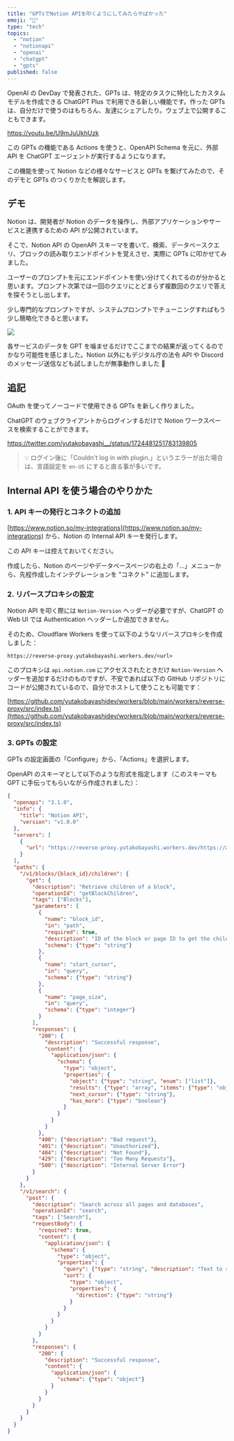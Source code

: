 ```yaml
---
title: "GPTsでNotion APIを叩くようにしてみたらやばかった"
emoji: "🧨"
type: "tech"
topics:
  - "notion"
  - "notionapi"
  - "openai"
  - "chatgpt"
  - "gpts"
published: false
---
```



OpenAI の DevDay で発表された、GPTs は、特定のタスクに特化したカスタムモデルを作成できる ChatGPT Plus で利用できる新しい機能です。作った GPTs は、自分だけで使うのはもちろん、友達にシェアしたり。ウェブ上で公開することもできます。


https://youtu.be/U9mJuUkhUzk


この GPTs の機能である Actions を使うと、OpenAPI Schema を元に、外部 API を ChatGPT エージェントが実行するようになります。

この機能を使って Notion などの様々なサービスと GPTs を繋げてみたので、そのデモと GPTs のつくりかたを解説します。

## デモ

Notion は、開発者が Notion のデータを操作し、外部アプリケーションやサービスと連携するための API が公開されています。

そこで、Notion API の OpenAPI スキーマを書いて、検索、データベースクエリ、ブロックの読み取りエンドポイントを覚えさせ、実際に GPTs に叩かせてみました。

ユーザーのプロンプトを元にエンドポイントを使い分けてくれてるのが分かると思います。プロンプト次第では一回のクエリにとどまらず複数回のクエリで答えを探そうとし出します。

少し専門的なプロンプトですが、システムプロンプトでチューニングすればもう少し簡略化できると思います。

![](https://storage.googleapis.com/zenn-user-upload/11dc420a2748-20250408.jpg)

各サービスのデータを GPT を噛ませるだけでここまでの結果が返ってくるのでかなり可能性を感じました。Notion 以外にもデジタル庁の法令 API や Discord のメッセージ送信なども試しましたが無事動作しました 🎉



## 追記

OAuth を使ってノーコードで使用できる GPTs を新しく作りました。

ChatGPT のウェブクライアントからログインするだけで Notion ワークスペースを検索することができます。

https://twitter.com/yutakobayashi__/status/1724481251783139805


> 💡 ログイン後に「Couldn't log in with plugin.」というエラーが出た場合は、言語設定を `en-US` にすると直る事が多いです。





## Internal API を使う場合のやりかた

### 1. API キーの発行とコネクトの追加

[https://www.notion.so/my-integrations](https://www.notion.so/my-integrations) から、Notion の Internal API キーを発行します。

この API キーは控えておいてください。

作成したら、Notion のページやデータベースページの右上の「...」メニューから、先程作成したインテグレーションを "コネクト" に追加します。

### 2. リバースプロキシの設定

Notion API を叩く際には `Notion-Version` ヘッダーが必要ですが、ChatGPT の Web UI では Authentication ヘッダーしか追加できません。

そのため、Cloudflare Workers を使って以下のようなリバースプロキシを作成しました：

```
https://reverse-proxy.yutakobayashi.workers.dev/<url>
```

このプロキシは `api.notion.com` にアクセスされたときだけ `Notion-Version` ヘッダーを追加するだけのものですが、不安であれば以下の GitHub リポジトリにコードが公開されているので、自分でホストして使うことも可能です：

[https://github.com/yutakobayashidev/workers/blob/main/workers/reverse-proxy/src/index.ts](https://github.com/yutakobayashidev/workers/blob/main/workers/reverse-proxy/src/index.ts)

### 3. GPTs の設定

GPTs の設定画面の「Configure」から、「Actions」を選択します。

OpenAPI のスキーマとして以下のような形式を指定します（このスキーマも GPT に手伝ってもらいながら作成されました）：

```json
{
  "openapi": "3.1.0",
  "info": {
    "title": "Notion API",
    "version": "v1.0.0"
  },
  "servers": [
    {
      "url": "https://reverse-proxy.yutakobayashi.workers.dev/https://api.notion.com"
    }
  ],
  "paths": {
    "/v1/blocks/{block_id}/children": {
      "get": {
        "description": "Retrieve children of a block",
        "operationId": "getBlockChildren",
        "tags": ["Blocks"],
        "parameters": [
          {
            "name": "block_id",
            "in": "path",
            "required": true,
            "description": "ID of the block or page ID to get the child process",
            "schema": {"type": "string"}
          },
          {
            "name": "start_cursor",
            "in": "query",
            "schema": {"type": "string"}
          },
          {
            "name": "page_size",
            "in": "query",
            "schema": {"type": "integer"}
          }
        ],
        "responses": {
          "200": {
            "description": "Successful response",
            "content": {
              "application/json": {
                "schema": {
                  "type": "object",
                  "properties": {
                    "object": {"type": "string", "enum": ["list"]},
                    "results": {"type": "array", "items": {"type": "object"}},
                    "next_cursor": {"type": "string"},
                    "has_more": {"type": "boolean"}
                  }
                }
              }
            }
          },
          "400": {"description": "Bad request"},
          "401": {"description": "Unauthorized"},
          "404": {"description": "Not Found"},
          "429": {"description": "Too Many Requests"},
          "500": {"description": "Internal Server Error"}
        }
      }
    },
    "/v1/search": {
      "post": {
        "description": "Search across all pages and databases",
        "operationId": "search",
        "tags": ["Search"],
        "requestBody": {
          "required": true,
          "content": {
            "application/json": {
              "schema": {
                "type": "object",
                "properties": {
                  "query": {"type": "string", "description": "Text to search for"},
                  "sort": {
                    "type": "object",
                    "properties": {
                      "direction": {"type": "string"}
                    }
                  }
                }
              }
            }
          }
        },
        "responses": {
          "200": {
            "description": "Successful response",
            "content": {
              "application/json": {
                "schema": {"type": "object"}
              }
            }
          }
        }
      }
    }
  }
}
```














